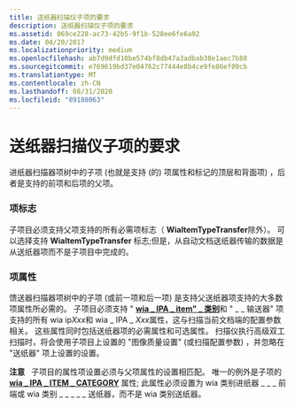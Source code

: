 ```yaml
---
title: 送纸器扫描仪子项的要求
description: 送纸器扫描仪子项的要求
ms.assetid: 069ce228-ac73-42b5-9f1b-528ee6fe6a92
ms.date: 04/20/2017
ms.localizationpriority: medium
ms.openlocfilehash: ab7d9dfd10be574bf8db47a3adbab38e1aec7b88
ms.sourcegitcommit: e769619bd37e04762c77444e8b4ce9fe86ef09cb
ms.translationtype: MT
ms.contentlocale: zh-CN
ms.lasthandoff: 08/31/2020
ms.locfileid: "89188063"
---
```

# <a name="requirements-for-feeder-scanners-child-items"></a>送纸器扫描仪子项的要求


进纸器扫描器项树中的子项 (也就是支持 (的) 项属性和标记的顶层和背面项) ，后者是支持的前项和后项的父项。

### <a name="item-flags"></a>项标志

子项目必须支持父项支持的所有必需项标志（ **WiaItemTypeTransfer**除外）。 可以选择支持 **WiaItemTypeTransfer** 标志;但是，从自动文档送纸器传输的数据是从送纸器项而不是子项目中完成的。

### <a name="item-properties"></a>项属性

馈送器扫描器项树中的子项 (或前一项和后一项) 是支持父送纸器项支持的大多数项属性所必需的。 子项目必须支持 " [**wia \_ IPA \_ item" \_ 类别**](./wia-ipa-item-category.md)和 " \_ \_ 输送器" 项支持的所有 wia ip*Xxx*和 wia \_ IPA \_ *Xxx*属性，这与扫描当前文档端的配置参数相关。 这些属性同时包括送纸器项的必需属性和可选属性。 扫描仪执行高级双工扫描时，将会使用子项目上设置的 "图像质量设置" (或扫描配置参数) ，并忽略在 "送纸器" 项上设置的设置。

**注意**   子项目的属性项设置必须与父项属性的设置相匹配。 唯一的例外是子项的 [**wia \_ IPA \_ ITEM \_ CATEGORY**](./wia-ipa-item-category.md) 属性; 此属性必须设置为 wia 类别进纸器 \_ \_ \_ 前端或 wia 类别 \_ \_ \_ \_ \_ 送纸器，而不是 wia 类别送纸器。

 

 

